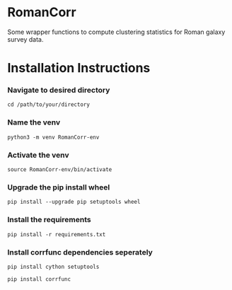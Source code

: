 # RomanCorr
Some wrapper functions to compute clustering statistics for Roman galaxy survey data.

# Installation Instructions

### Navigate to desired directory
`cd /path/to/your/directory`

### Name the venv
`python3 -m venv RomanCorr-env`

### Activate the venv
`source RomanCorr-env/bin/activate`

### Upgrade the pip install wheel
`pip install --upgrade pip setuptools wheel`

### Install the requirements
`pip install -r requirements.txt`

### Install corrfunc dependencies seperately
`pip install cython setuptools`

`pip install corrfunc`
